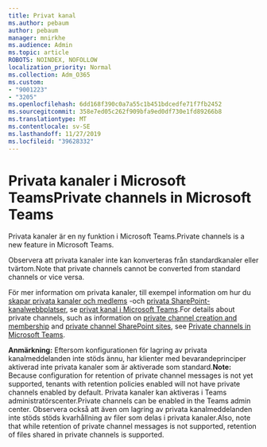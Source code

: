 ```yaml
---
title: Privat kanal
ms.author: pebaum
author: pebaum
manager: mnirkhe
ms.audience: Admin
ms.topic: article
ROBOTS: NOINDEX, NOFOLLOW
localization_priority: Normal
ms.collection: Adm_O365
ms.custom:
- "9001223"
- "3205"
ms.openlocfilehash: 6dd168f390c0a7a55c1b451bdcedfe71f7fb2452
ms.sourcegitcommit: 358e7ed05c262f909bfa9ed0df730e1fd89266b8
ms.translationtype: MT
ms.contentlocale: sv-SE
ms.lasthandoff: 11/27/2019
ms.locfileid: "39628332"
---
```

# <a name="private-channels-in-microsoft-teams"></a><span data-ttu-id="62000-102">Privata kanaler i Microsoft Teams</span><span class="sxs-lookup"><span data-stu-id="62000-102">Private channels in Microsoft Teams</span></span>

<span data-ttu-id="62000-103">Privata kanaler är en ny funktion i Microsoft Teams.</span><span class="sxs-lookup"><span data-stu-id="62000-103">Private channels is a new feature in Microsoft Teams.</span></span> 

<span data-ttu-id="62000-104">Observera att privata kanaler inte kan konverteras från standardkanaler eller tvärtom.</span><span class="sxs-lookup"><span data-stu-id="62000-104">Note that private channels cannot be converted from standard channels or vice versa.</span></span>

<span data-ttu-id="62000-105">För mer information om privata kanaler, till exempel information om hur du [skapar privata kanaler och medlems](https://docs.microsoft.com/MicrosoftTeams/private-channels#private-channel-creation-and-membership) -och [privata SharePoint-kanalwebbplatser](https://docs.microsoft.com/MicrosoftTeams/private-channels#private-channel-sharepoint-sites), se [privat kanal i Microsoft Teams](https://docs.microsoft.com/MicrosoftTeams/private-channels).</span><span class="sxs-lookup"><span data-stu-id="62000-105">For details about private channels, such as information on [private channel creation and membership](https://docs.microsoft.com/MicrosoftTeams/private-channels#private-channel-creation-and-membership) and [private channel SharePoint sites](https://docs.microsoft.com/MicrosoftTeams/private-channels#private-channel-sharepoint-sites), see [Private channels in Microsoft Teams](https://docs.microsoft.com/MicrosoftTeams/private-channels).</span></span> 

<span data-ttu-id="62000-106">**Anmärkning:** Eftersom konfigurationen för lagring av privata kanalmeddelanden inte stöds ännu, har klienter med bevarandeprinciper aktiverad inte privata kanaler som är aktiverade som standard.</span><span class="sxs-lookup"><span data-stu-id="62000-106">**Note:** Because configuration for retention of private channel messages is not yet supported, tenants with retention policies enabled will not have private channels enabled by default.</span></span> <span data-ttu-id="62000-107">Privata kanaler kan aktiveras i Teams administratörscenter.</span><span class="sxs-lookup"><span data-stu-id="62000-107">Private channels can be enabled in the Teams admin center.</span></span> <span data-ttu-id="62000-108">Observera också att även om lagring av privata kanalmeddelanden inte stöds stöds kvarhållning av filer som delas i privata kanaler.</span><span class="sxs-lookup"><span data-stu-id="62000-108">Also, note that while retention of private channel messages is not supported, retention of files shared in private channels is supported.</span></span>